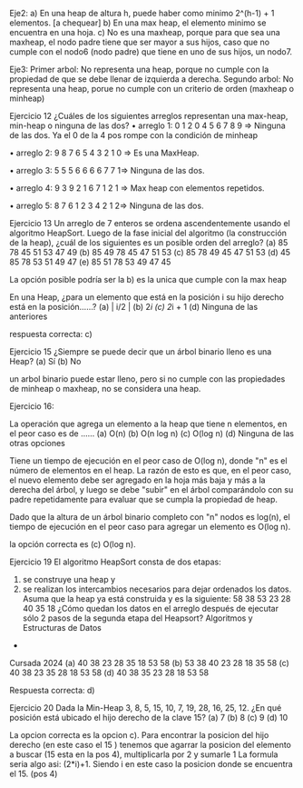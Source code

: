 
Eje2: 
a) En una heap de altura h, puede haber como minimo 2^(h-1) + 1 elementos. [a chequear]
b) En una max heap, el elemento minimo se encuentra en una hoja.
c) No es una maxheap, porque para que sea una maxheap, el nodo padre tiene que ser mayor a sus hijos,
caso que no cumple con el nodo6 (nodo padre) que tiene en uno de sus hijos, un nodo7.

Eje3: 
 Primer arbol: No representa una heap, porque no cumple con la propiedad de que se debe llenar de izquierda a derecha.
 Segundo arbol: No representa una heap, porue no cumple con un criterio de orden (maxheap o minheap)

Ejercicio 12
¿Cuáles de los siguientes arreglos representan una max-heap, min-heap o ninguna de las dos?
• arreglo 1: 0 1 2 0 4 5 6 7 8 9 => Ninguna de las dos. Ya el 0 de la 4 pos rompe con la condición de minheap

• arreglo 2: 9 8 7 6 5 4 3 2 1 0 => Es una MaxHeap.

• arreglo 3: 5 5 5 6 6 6 6 7 7 1=> Ninguna de las dos.

• arreglo 4: 9 3 9 2 1 6 7 1 2 1 => Max heap con elementos repetidos.

• arreglo 5: 8 7 6 1 2 3 4 2 1 2=> Ninguna de las dos.

Ejercicio 13
Un arreglo de 7 enteros se ordena ascendentemente usando el algoritmo HeapSort. Luego de la fase
inicial del algoritmo (la construcción de la heap), ¿cuál de los siguientes es un posible orden del arreglo?
(a) 85 78 45 51 53 47 49
(b) 85 49 78 45 47 51 53
(c) 85 78 49 45 47 51 53
(d) 45 85 78 53 51 49 47
(e) 85 51 78 53 49 47 45

La opción posible podría ser la b) es la unica que cumple con la max heap

En una Heap, ¿para un elemento que está en la posición i su hijo derecho está en la posición……?
(a) | i/2 |
(b) 2*i
(c) 2*i + 1
(d) Ninguna de las anteriores

respuesta correcta: c) 

Ejercicio 15
¿Siempre se puede decir que un árbol binario lleno es una Heap?
(a) Sí (b) No

un arbol binario puede estar lleno, pero si no cumple con las propiedades de minheap o maxheap, no se considera una heap.


Ejercicio 16: 
 
La operación que agrega un elemento a la heap que tiene n elementos, en el peor caso es de ……
(a) O(n)
(b) O(n log n)
(c) O(log n)
(d) Ninguna de las otras opciones

Tiene un tiempo de ejecución en el peor caso de O(log n), donde "n" es el número de elementos en el heap.
La razón de esto es que, en el peor caso, el nuevo elemento debe ser agregado en la hoja más baja y más a la derecha del árbol, y luego se debe "subir" en el árbol comparándolo con su padre repetidamente para evaluar que se cumpla la propiedad de heap. 

Dado que la altura de un árbol binario completo con "n" nodos es log(n), el tiempo de ejecución en el peor caso para agregar un elemento es O(log n).

 la opción correcta es (c) O(log n).

Ejercicio 19
El algoritmo HeapSort consta de dos etapas:
1) se construye una heap y
2) se realizan los intercambios necesarios para dejar ordenados los datos.
Asuma que la heap ya está construida y es la siguiente:
58 38 53 23 28 40 35 18
¿Cómo quedan los datos en el arreglo después de ejecutar sólo 2 pasos de la segunda etapa del
Heapsort?
Algoritmos y Estructuras de Datos
-
Cursada 2024
(a) 40 38 23 28 35 18 53 58
(b) 53 38 40 23 28 18 35 58
(c) 40 38 23 35 28 18 53 58
(d) 40 38 35 23 28 18 53 58


Respuesta correcta: d) 

Ejercicio 20
Dada la Min-Heap 3, 8, 5, 15, 10, 7, 19, 28, 16, 25, 12. ¿En qué posición está ubicado el hijo derecho de
la clave 15?
(a) 7
(b) 8
(c) 9
(d) 10

La opcion correcta es la opcion c). 
Para encontrar la posicion del hijo derecho (en este caso el 15 ) tenemos que agarrar la posicion del elemento a buscar (15 esta en la pos 4), multiplicarla por 2 y sumarle 1
La formula seria algo asi: (2*i)+1. Siendo i en este caso la posicion donde se encuentra el 15. (pos 4)
